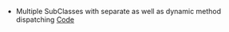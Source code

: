 - Multiple SubClasses with separate as well as dynamic method dispatching [Code](../codes/ShowMe.java)